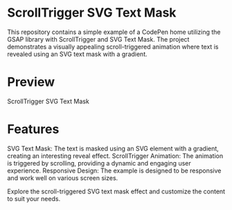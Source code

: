 # ScrollTrigger SVG Text Mask
This repository contains a simple example of a CodePen home utilizing the GSAP library with ScrollTrigger and SVG Text Mask. The project demonstrates a visually appealing scroll-triggered animation where text is revealed using an SVG text mask with a gradient.

# Preview
ScrollTrigger SVG Text Mask

# Features
SVG Text Mask: The text is masked using an SVG element with a gradient, creating an interesting reveal effect.
ScrollTrigger Animation: The animation is triggered by scrolling, providing a dynamic and engaging user experience.
Responsive Design: The example is designed to be responsive and work well on various screen sizes.


Explore the scroll-triggered SVG text mask effect and customize the content to suit your needs.
